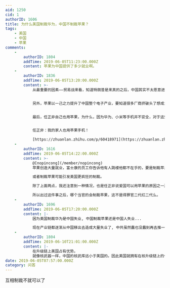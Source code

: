 ```yaml
---
aid: 1250
cid: 1
authorID: 1606
title: 为什么美国制裁华为，中国不制裁苹果？
tags:
    - 美国
    - 中国
    - 苹果
comments:
    -
        authorID: 1804
        addTime: 2019-06-05T11:23:00.000Z
        content: 苹果为中国提供了多少就业啊。
    -
        authorID: 1836
        addTime: 2019-06-05T13:20:00.000Z
        content: >-
            从最重要的因素——贸易战来看，知道特朗普是来真的之后，中国其实不太愿意进一步升级贸易战。这一点从任正非的讲话里能看出来，如果真的“全面开战”，中国禁苹果，美国禁的可能就不止是一个华为和联想了，封锁的技术也不仅限于芯片了，贸然把贸易战升级，恐怕不是上策。


            另外，苹果以一己之力提升了中国整个电子产业，要知道很多厂商挤破头了想成为苹果的供应商，因为苹果会极大地提升供应商的工艺和技术水平，而小米在内的整个科技企业也受益于苹果。如果苹果撤离中国，将是整个产业链的转移，而印度和东南亚将是极好的承接地。基本上是伤敌一百，自损一千的策略。


            最后，任正非自己也用苹果，为什么，因为华为、小米等手机并不安全，对于这些高官、高管来说，要是手机中了木马、病毒，通话被窃听、资料被窃取，后果是很严重的。


            任正非：我的家人也用苹果手机！  

            [https://zhuanlan.zhihu.com/p/60418971](https://zhuanlan.zhihu.com/p/60418971)
    -
        authorID: 1616
        addTime: 2019-06-05T14:22:00.000Z
        content: >-
            @[nopincong](/member/nopincong)
            苹果创造大量就业，富士康的员工你告诉他有人跳楼他都不在乎的，要是制裁苹果没有订单他们就没有加班就挣不到钱他们就开始骂政府了，富士康一百多万员工突然大量失业骂政府，政府受不了；  

            或者制裁苹果可能引发美国更疯狂的制裁。  

            除了上面两点，我还注意到一种情况，也是任正非说爱国可以用苹果的原因之一那就是大量权贵及其子女都是苹果的忠实粉丝，任正非不想得罪这些权贵官二代红二代，所以任正非根本不敢说用苹果就不爱国这类的话。前几年有次苹果手机在国内推迟推出，当时很多评论出现在中央政府网站我记得是工信部还是哪里，这些特别多的评论都是严厉的批评政府，我要苹果手机，马上就要之类的话，有的干脆开口就骂；评论如此之多，且出现在这么高层次的网站上，我当时看到都吓尿了好么。我就想这都是谁这么胆大都堵到中央政府网站上评论开骂了，要知道连什么贪污腐败啊之类的事情我都没见到过有这么多人去政府网站评论。我觉得唯一的解释就是其中有大量红二代官二代，他们喜欢苹果手机，他们不担心被报复，他们再施压。  

            所以出过这件事之后，哪个当官的会制裁苹果，这不是得罪官二代红二代么。
    -
        authorID: 1696
        addTime: 2019-06-05T17:20:00.000Z
        content: |-
            因为美国制裁华为是中国失业, 中国制裁苹果还是中国人失业...

            现在产业链都逐渐从中国移出去造成大量失业了, 中共虽然蠢也没蠢到再去推一把.
    -
        authorID: 1804
        addTime: 2019-06-10T21:01:00.000Z
        content: |-
            在升级链上美国占有优势。  
            就像核武器一样，中国的核武库远小于美国的。因此美国就拥有在核升级链上的优势，而很难想象中国使用核讹诈，或者考虑有限核战争。
date: 2019-06-05T07:57:00.000Z
category: 问答
---
```


互相制裁不就可以了

